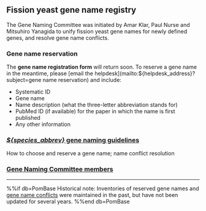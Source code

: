 ## Fission yeast gene name registry

The Gene Naming Committee was initiated by Amar Klar, Paul Nurse and
Mitsuhiro Yanagida to unify fission yeast gene names for newly defined
genes, and resolve gene name conflicts.

### Gene name reservation

The **gene name registration form** will return soon. To reserve a
gene name in the meantime, please 
[email the helpdesk](mailto:${helpdesk_address}?subject=gene name reservation)
and include:

 -  Systematic ID
 -  Gene name
 -  Name description (what the three-letter abbreviation stands for)
 -  PubMed ID (if available) for the paper in which the name is first published
 -  Any other information

### [*${species_abbrev}* gene naming guidelines](submit-data/gene-naming-guidelines)

How to choose and reserve a gene name; name conflict resolution

### [Gene Naming Committee members](submit-data/gene-naming-committee-members)

-----

%%if db=PomBase
Historical note: Inventories of reserved gene names and 
[gene name conflicts](submit-data/gene-name-conflicts) were maintained
in the past, but have not been updated for several years.
%%end db=PomBase
